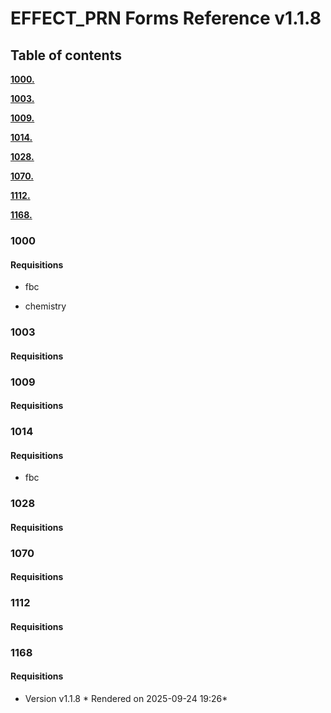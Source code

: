 # EFFECT_PRN Forms Reference v1.1.8
## Table of contents


<a href="#user-content-1000">**1000.**</a>

<a href="#user-content-1003">**1003.**</a>

<a href="#user-content-1009">**1009.**</a>

<a href="#user-content-1014">**1014.**</a>

<a href="#user-content-1028">**1028.**</a>

<a href="#user-content-1070">**1070.**</a>

<a href="#user-content-1112">**1112.**</a>

<a href="#user-content-1168">**1168.**</a>


### 1000

#### Requisitions

* fbc

* chemistry

### 1003

#### Requisitions

### 1009

#### Requisitions

### 1014

#### Requisitions

* fbc

### 1028

#### Requisitions

### 1070

#### Requisitions

### 1112

#### Requisitions

### 1168

#### Requisitions



* Version v1.1.8 * Rendered on 2025-09-24 19:26*
